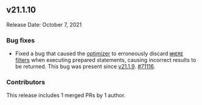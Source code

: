 ## v21.1.10

Release Date: October 7, 2021



<h3 id="v21-1-10-bug-fixes">Bug fixes</h3>

- Fixed a bug that caused the [optimizer](https://www.cockroachlabs.com/docs/v21.1/cost-based-optimizer) to erroneously discard [`WHERE` filters](https://www.cockroachlabs.com/docs/v21.1/selection-queries) when executing prepared statements, causing incorrect results to be returned. This bug was present since [v21.1.9](v21.1.html#v21-1-9). [#71116][#71116].

<h3 id="v21-1-10-contributors">Contributors</h3>

This release includes 1 merged PRs by 1 author.

[#71116]: https://github.com/cockroachdb/cockroach/pull/71116
